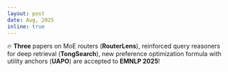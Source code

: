 ```yaml
---
layout: post
date: Aug, 2025
inline: true
---
```


:fire: **Three** papers on MoE routers (**RouterLens**), reinforced query reasoners for deep retrieval (**TongSearch**), new preference optimization formula with utility anchors (**UAPO**) are accepted to **EMNLP 2025**!

